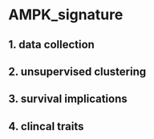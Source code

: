 # AMPK_signature

## 1. data collection


## 2. unsupervised clustering 


## 3. survival implications


## 4. clincal traits
